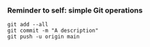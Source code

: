 

### Reminder to self: simple Git operations

~~~
git add --all
git commit -m "A description"
git push -u origin main
~~~